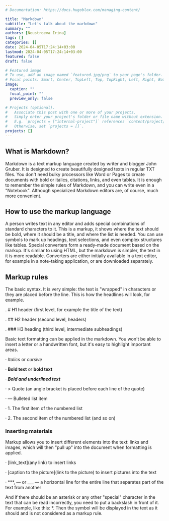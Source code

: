 ```yaml
---
# Documentation: https://docs.hugoblox.com/managing-content/

title: "Markdown"
subtitle: "Let's talk about the markdown"
summary: ""
authors: [Neustroeva Irina]
tags: []
categories: []
date: 2024-04-05T17:24:14+03:00
lastmod: 2024-04-05T17:24:14+03:00
featured: false
draft: false

# Featured image
# To use, add an image named `featured.jpg/png` to your page's folder.
# Focal points: Smart, Center, TopLeft, Top, TopRight, Left, Right, BottomLeft, Bottom, BottomRight.
image:
  caption: ""
  focal_point: ""
  preview_only: false

# Projects (optional).
#   Associate this post with one or more of your projects.
#   Simply enter your project's folder or file name without extension.
#   E.g. `projects = ["internal-project"]` references `content/project/deep-learning/index.md`.
#   Otherwise, set `projects = []`.
projects: []
---
```


## What is Markdown?

Markdown is a text markup language created by writer and blogger John Gruber. It is designed to create beautifully designed texts in regular TXT files. You don't need bulky processors like Word or Pages to create documents with bold or italics, citations, links, and even tables. It is enough to remember the simple rules of Markdown, and you can write even in a "Notebook". Although specialized Markdown editors are, of course, much more convenient.

## How to use the markup language

A person writes text in any editor and adds special combinations of standard characters to it. This is a markup, it shows where the text should be bold, where it should be a title, and where the list is needed. You can use symbols to mark up headings, text selections, and even complex structures like tables. Special converters form a ready-made document based on the markup. It's similar to using HTML, but the markdown is simpler, the text in it is more readable. Converters are either initially available in a text editor, for example in a note-taking application, or are downloaded separately.

## Markup rules

The basic syntax. It is very simple: the text is "wrapped" in characters or they are placed before the line. This is how the headlines will look, for example.

. # H1 header (first level, for example the title of the text)

. ## H2 header (second level, headers)

. ### H3 heading (third level, intermediate subheadings)

Basic text formatting can be applied in the markdown. You won't be able to insert a letter or a handwritten font, but it's easy to highlight important areas.

· *Italics* or _cursive_

· **Bold text** or __bold text__

· ***Bold and underlined text***

· > Quote (an angle bracket is placed before each line of the quote)

· — Bulleted list item

· 1. The first item of the numbered list

· 2. The second item of the numbered list (and so on)

### Inserting materials

Markup allows you to insert different elements into the text: links and images, which will then "pull up" into the document when formatting is applied.

· [link_text](any link) to insert links

· [caption to the picture](link to the picture) to insert pictures into the text

· ***, — or ___ — a horizontal line for the entire line that separates part of the text from another

And if there should be an asterisk or any other "special" character in the text that can be read incorrectly, you need to put a backslash in front of it. For example, like this: *. Then the symbol will be displayed in the text as it should and is not considered as a markup rule.

 
 

